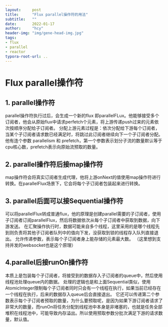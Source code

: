 ```yaml
---
layout:     post
title:      "Flux parallel操作符的用法"
subtitle:   ""
date:       2022-01-17
author:     "hcy"
header-img: "img/gene-head-img.jpg"
tags:
- flux
- parallel
- reactor
typora-root-url: ..
---
```



# Flux parallel操作符



## 1. parallel操作符
   parallel操作符执行过后，会生成一个新的flux 即parallelFLux。他能够接受多个订阅者，他会从原始flux中请求perfetch个元素，将上游传递push过来的元素依次按顺序分配给子订阅者。
分配上游元素过程是：依次分配给下游每个订阅者，当某个子订阅者请求数已经满足时，将跳过此订阅者继续向下一个子订阅者分配。
他有连个参数 parallelism 和 prefetch，第一个参数表示划分子流的数量默认等于cpu核心数，prefetch表示向原始流预取的数量。

## 2. parallel操作符后接map操作符
   map操作符会将真实订阅者生成代理，他将上游onNext的值使用map操作符进行转换。在parallelFlux场景下，它会将每个子订阅者包装起来进行转换。


## 3. parallel后面可以接Sequential操作符
   可以将parallelFlux转成普通flux，他的原理是创建parallel需要的子订阅者，使用子订阅者订阅parallelFlux，然后将数据依次从每个子订阅者中获取到数据，向下游发送。
在汇聚操作执行时，数据可能来自多个线程，这里采用的是哪个线程先到则负责将其他子订阅者队列中的值向下发，没获取到锁的线程存入队列直接退出。
允许传递参数，表示每个子订阅者身上能存储的元素最大数。
（这里想到支持并发的websocket也是这个原理）


## 4.parallel后接runOn操作符
   本质上是包装每个子订阅者，将接受到的数据存入子订阅者的queue中，然后使用线程池处理queue内的数据。
处理的逻辑也是和上面Sequential类似，使用AtomicInteger限制每个子订阅者同时只会有一个线程在执行，如果当前已经存在一个线程在执行，后来的数据存入queue后会直接退出。
它还可以传递第二个参数表示每个子订阅者预取的数量，为什么要预取呢，是因为如果下游订阅者请求了非常大的数量，而runOn将任务分配到线程池中本身是非堵塞的，也就是任务全部堆积在线程池中，可能导致内存溢出。所以使用预取参数分批次满足下游的请求数量，默认值。


   

